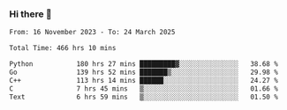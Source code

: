 ### Hi there 👋

<!--
**floyiac/floyiac** is a ✨ _special_ ✨ repository because its `README.md` (this file) appears on your GitHub profile.

Here are some ideas to get you started:

- 🔭 I’m currently working on ...
- 🌱 I’m currently learning ...
- 👯 I’m looking to collaborate on ...
- 🤔 I’m looking for help with ...
- 💬 Ask me about ...
- 📫 How to reach me: ...
- 😄 Pronouns: ...
- ⚡ Fun fact: ...
-->

<!--START_SECTION:waka-->

```txt
From: 16 November 2023 - To: 24 March 2025

Total Time: 466 hrs 10 mins

Python           180 hrs 27 mins █████████▓░░░░░░░░░░░░░░░   38.68 %
Go               139 hrs 52 mins ███████▒░░░░░░░░░░░░░░░░░   29.98 %
C++              113 hrs 14 mins ██████░░░░░░░░░░░░░░░░░░░   24.27 %
C                7 hrs 45 mins   ▒░░░░░░░░░░░░░░░░░░░░░░░░   01.66 %
Text             6 hrs 59 mins   ▒░░░░░░░░░░░░░░░░░░░░░░░░   01.50 %
```

<!--END_SECTION:waka-->
